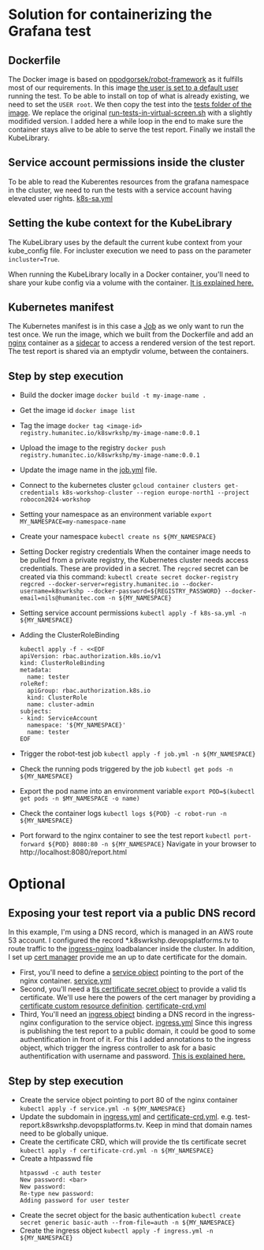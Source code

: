 # Solution for containerizing the Grafana test

## Dockerfile
The Docker image is based on [ppodgorsek/robot-framework](https://github.com/ppodgorsek/docker-robot-framework) as it fulfills most of our requirements.
In this image [the user is set to a default user](https://github.com/ppodgorsek/docker-robot-framework/blob/master/Dockerfile#L160) running the test. To be able to install on top of what is already existing, we need to set the `USER root`.
We then copy the test into the [tests folder of the image](https://github.com/ppodgorsek/docker-robot-framework/blob/2b470521c246bb5e12404d744da4d6849b7d683b/Dockerfile#L10).
We replace the original [run-tests-in-virtual-screen.sh](https://github.com/ppodgorsek/docker-robot-framework/blob/master/bin/run-tests-in-virtual-screen.sh) with a slightly modifided version. I added here a while loop in the end to make sure the container stays alive to be able to serve the test report.
Finally we install the KubeLibrary.

## Service account permissions inside the cluster
To be able to read the Kuberentes resources from the grafana namespace in the cluster, we need to run the tests with a service account having elevated user rights. [k8s-sa.yml](k8s-sa.yml)

## Setting the kube context for the KubeLibrary
The KubeLibrary uses by the default the current kube context from your kube_config file. For incluster execution we need to pass on the parameter `incluster=True`.

When running the KubeLibrary locally in a Docker container, you'll need to share your kube config via a volume with the container. [It is explained here.](https://stackoverflow.com/questions/67511646/how-to-pass-in-kubernetes-config-into-a-docker-run-command)

## Kubernetes manifest
The Kubernetes manifest is in this case a [Job](https://kubernetes.io/docs/concepts/workloads/controllers/job/) as we only want to run the test once.
We run the image, which we built from the Dockerfile and add an [nginx](https://nginx.org/en/) container as a [sidecar](https://kubernetes.io/docs/concepts/workloads/pods/sidecar-containers/) to access a rendered version of the test report.
The test report is shared via an emptydir volume, between the containers.


## Step by step execution
- Build the docker image
`docker build -t my-image-name .`

- Get the image id
`docker image list`

- Tag the image
`docker tag <image-id> registry.humanitec.io/k8swrkshp/my-image-name:0.0.1`

- Upload the image to the registry
`docker push registry.humanitec.io/k8swrkshp/my-image-name:0.0.1`

- Update the image name in the [job.yml](job.yml) file.

- Connect to the kubernetes cluster
`gcloud container clusters get-credentials k8s-workshop-cluster --region europe-north1 --project robocon2024-workshop`

- Setting your namespace as an environment variable
`export MY_NAMESPACE=my-namespace-name`

- Create your namespace
`kubectl create ns ${MY_NAMESPACE}`

- Setting Docker registry credentials
When the container image needs to be pulled from a private registry, the Kubernetes cluster needs access credentials. These are provided in a secret. The `regcred` secret can be created via this command:
`kubectl create secret docker-registry regcred --docker-server=registry.humanitec.io --docker-username=k8swrkshp --docker-password=${REGISTRY_PASSWORD} --docker-email=nils@humanitec.com -n ${MY_NAMESPACE}`

- Setting service account permissions
`kubectl apply -f k8s-sa.yml -n ${MY_NAMESPACE}`

- Adding the ClusterRoleBinding
  ```
  kubectl apply -f - <<EOF
  apiVersion: rbac.authorization.k8s.io/v1
  kind: ClusterRoleBinding
  metadata:
    name: tester
  roleRef:
    apiGroup: rbac.authorization.k8s.io
    kind: ClusterRole
    name: cluster-admin
  subjects:
  - kind: ServiceAccount
    namespace: '${MY_NAMESPACE}'
    name: tester
  EOF
  ```

- Trigger the robot-test job
`kubectl apply -f job.yml -n ${MY_NAMESPACE}`

- Check the running pods triggered by the job
`kubectl get pods -n ${MY_NAMESPACE}`

- Export the pod name into an environment variable
`export POD=$(kubectl get pods -n $MY_NAMESPACE -o name)`

- Check the container logs
`kubectl logs ${POD} -c robot-run -n ${MY_NAMESPACE}`

- Port forward to the nginx container to see the test report
`kubectl port-forward ${POD} 8080:80 -n ${MY_NAMESPACE}`
Navigate in your browser to http://localhost:8080/report.html


# Optional
## Exposing your test report via a public DNS record
In this example, I'm using a DNS record, which is managed in an AWS route 53 account. I configured the record *.k8swrkshp.devopsplatforms.tv to route traffic to the [ingress-nginx](https://github.com/kubernetes/ingress-nginx) loadbalancer inside the cluster. In addition, I set up [cert manager](https://cert-manager.io/) provide me an up to date certificate for the domain.

- First, you'll need to define a [service object](https://kubernetes.io/docs/concepts/services-networking/service/) pointing to the port of the nginx container. [service.yml](service.yml)
- Second, you'll need a [tls certificate secret object](https://kubernetes.io/docs/concepts/configuration/secret/#tls-secrets) to provide a valid tls certificate. We'll use here the powers of the cert manager by providing a [certificate custom resource definition](https://cert-manager.io/docs/usage/certificate/). [certificate-crd.yml](certificate-crd.yml)
- Third, You'll need an [ingress object](https://kubernetes.io/docs/concepts/services-networking/ingress/) binding a DNS record in the ingress-nginx configuration to the service object. [ingress.yml](ingress.yml) Since this ingress is publishing the test report to a public domain, it could be good to some authentification in front of it. For this I added annotations to the ingress object, which trigger the ingress controller to ask for a basic authentification with username and password. [This is explained here.](https://kubernetes.github.io/ingress-nginx/examples/auth/basic/)

## Step by step execution
- Create the service object pointing to port 80 of the nginx container
`kubectl apply -f service.yml -n ${MY_NAMESPACE}`
- Update the subdomain in [ingress.yml](ingress.yml) and [certificate-crd.yml](certificate-crd.yml). e.g. test-report.k8swrkshp.devopsplatforms.tv. Keep in mind that domain names need to be globally unique.
- Create the certificate CRD, which will provide the tls certificate secret
`kubectl apply -f certificate-crd.yml -n ${MY_NAMESPACE}`
- Create a htpasswd file
  ```
  htpasswd -c auth tester
  New password: <bar>
  New password:
  Re-type new password:
  Adding password for user tester
  ```
- Create the secret object for the basic authentication
`kubectl create secret generic basic-auth --from-file=auth -n ${MY_NAMESPACE}`
- Create the ingress object
`kubectl apply -f ingress.yml -n ${MY_NAMESPACE}`

